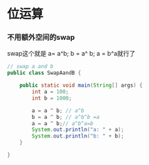 # 位运算


### 不用额外空间的swap



swap这个就是 a= a^b; b = a^ b; a = b^a就行了

```java
// swap a and b 
public class SwapAandB {

	public static void main(String[] args) {
		int a = 100;
		int b = 1000;

		a = a ^ b; // a^b
		b = a ^ b; // a^b^b =a
		a = a ^ b;// a^b^a=b
		System.out.println("a: " + a);
		System.out.println("b: " + b);
	}

}

```